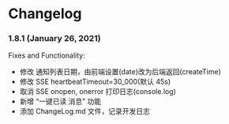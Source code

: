 # Changelog

### 1.8.1 (January 26, 2021)

Fixes and Functionality:

- 修改 通知列表日期，由前端设置(date)改为后端返回(createTime)
- 修改 SSE heartbeatTimeout=30_000(默认 45s)
- 取消 SSE onopen, onerror 打印日志(console.log)
- 新增 “一键已读 消息” 功能
- 添加 ChangeLog.md 文件，记录开发日志

